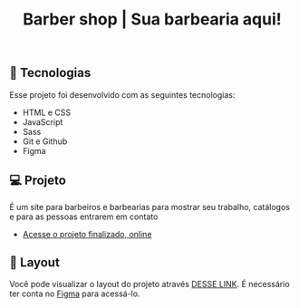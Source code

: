 <h1 align="center"> Barber shop | Sua barbearia aqui! </h1>
<br>

## 🚀 Tecnologias

Esse projeto foi desenvolvido com as seguintes tecnologias:

- HTML e CSS
- JavaScript
- Sass
- Git e Github
- Figma

## 💻 Projeto

É um site para barbeiros e barbearias para mostrar seu trabalho, catálogos e para as pessoas entrarem em contato

- [Acesse o projeto finalizado, online](https://guipardindev.github.io/Site-Barber-Shop/)

## 🔖 Layout

Você pode visualizar o layout do projeto através [DESSE LINK](https://www.figma.com/file/6kiSdVqT1Dxs3uPgW2Psur/Landing-Page-Barber?type=design&node-id=0%3A1&mode=design&t=XxnkFp0h2WfED6Iu-1). É necessário ter conta no [Figma](https://figma.com) para acessá-lo. 

